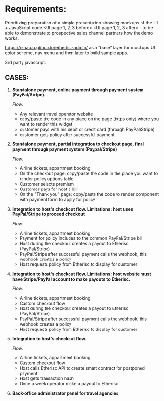 # Requirements:
Prioritizing preparation of a simple presentation showing mockups of the UI + JavaScript code <UI page 1, 2, 3 before> <add this code> <UI page 1, 2, 3 after> - to be able to demonstrate to prospective sales channel partners how the demo works.  

https://renatco.github.io/etherisc-admin/ as a “base” layer for mockups UI color scheme, nav menu and then later to build sample apps.

3rd party javascript.

## CASES:

1. __Standalone payment, online payment through payment system (PayPal/Stripe).__  
  
    _Flow:_
    - Any relevant travel operator website
    - copy/paste the code in any place on the page (https only) where you want to render this widget
    - customer pays with his debit or credit card (through PayPal/Stripe)
    - customer gets policy after successful payment

2. __Standalone payment, partial integration to checkout page, final payment through payment system (Paypal/Stripe)__  

    _Flow:_
    - Airline tickets, appartment booking
    - On the checkout page: copy/paste the code in the place you want to render policy options table
    - Customer selects premium
    - Customer pays for host's bill
    - On the "Thank you" page: copy/paste the code to render component with payment form to apply for policy

3. __Integration to host's checkout flow. Limitations: host uses PayPal/Stripe to proceed checkout__  

    _Flow:_ 
    - Airline tickets, appartment booking
    - Payment for policy includes to the common PayPal/Stripe bill
    - Host during the checkout creates a payout to Etherisc (PayPal/Stripe)
    - PayPal/Stripe after successful payment calls the webhook, this webhook creates a policy
    - Host requests policy from Etherisc to display for customer

4. __Integration to host's checkout flow. Limitations: host website must have Stripe/PayPal account to make payouts to Etherisc.__  

    _Flow:_
    - Airline tickets, appartment booking
    - Custom checkout flow
    - Host during the checkout creates a payout to Etherisc (PayPal/Stripe)
    - PayPal/Stripe after successful payment calls the webhook, this webhook creates a policy
    - Host requests policy from Etherisc to display for customer

5. __Integration to host's checkout flow.__   

    _Flow:_
    - Airline tickets, appartment booking
    - Custom checkout flow
    - Host calls Etherisc API to create smart contract for postponed payment
    - Host gets transaction hash
    - Once a week operator make a payout to Etherisc

6. __Back-office administrator panel for travel agencies__
